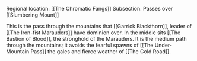 Regional location: [[The Chromatic Fangs]]
Subsection: Passes over [[Slumbering Mount]]

This is the pass through the mountains that [[Garrick Blackthorn]], leader of [[The Iron-fist Marauders]] have dominion over. In the middle sits [[The Bastion of Blood]], the stronghold of the Marauders. It is the medium path through the mountains; it avoids the fearful spawns of [[The Under-Mountain Pass]] the gales and fierce weather of [[The Cold Road]]. 